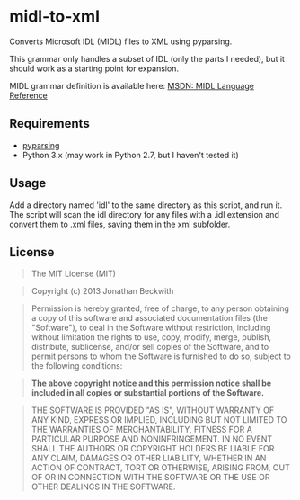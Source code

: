 midl-to-xml
===========

Converts Microsoft IDL (MIDL) files to XML using pyparsing.

This grammar only handles a subset of IDL (only the parts I needed), but it should work as a starting point for expansion.

MIDL grammar definition is available here: [MSDN: MIDL Language Reference](http://msdn.microsoft.com/en-us/library/windows/desktop/aa367088.aspx)

Requirements
------------

- [pyparsing](http://pyparsing.wikispaces.com/)
- Python 3.x (may work in Python 2.7, but I haven't tested it)


Usage
-----

Add a directory named 'idl' to the same directory as this script, and run it. The script will scan the idl directory for any files with a .idl extension and convert them to .xml files, saving them in the xml subfolder.

License
-------

> The MIT License (MIT)

> Copyright (c) 2013 Jonathan Beckwith

> Permission is hereby granted, free of charge, to any person obtaining a copy of this software and associated documentation files (the "Software"), to deal in the Software without restriction, including without limitation the rights to use, copy, modify, merge, publish, distribute, sublicense, and/or sell copies of the Software, and to permit persons to whom the Software is furnished to do so, subject to the following conditions:

> **The above copyright notice and this permission notice shall be included in all copies or substantial portions of the Software.**

> THE SOFTWARE IS PROVIDED "AS IS", WITHOUT WARRANTY OF ANY KIND, EXPRESS OR IMPLIED, INCLUDING BUT NOT LIMITED TO THE WARRANTIES OF MERCHANTABILITY, FITNESS FOR A PARTICULAR PURPOSE AND NONINFRINGEMENT. IN NO EVENT SHALL THE AUTHORS OR COPYRIGHT HOLDERS BE LIABLE FOR ANY CLAIM, DAMAGES OR OTHER LIABILITY, WHETHER IN AN ACTION OF CONTRACT, TORT OR OTHERWISE, ARISING FROM, OUT OF OR IN CONNECTION WITH THE SOFTWARE OR THE USE OR OTHER DEALINGS IN THE SOFTWARE.
